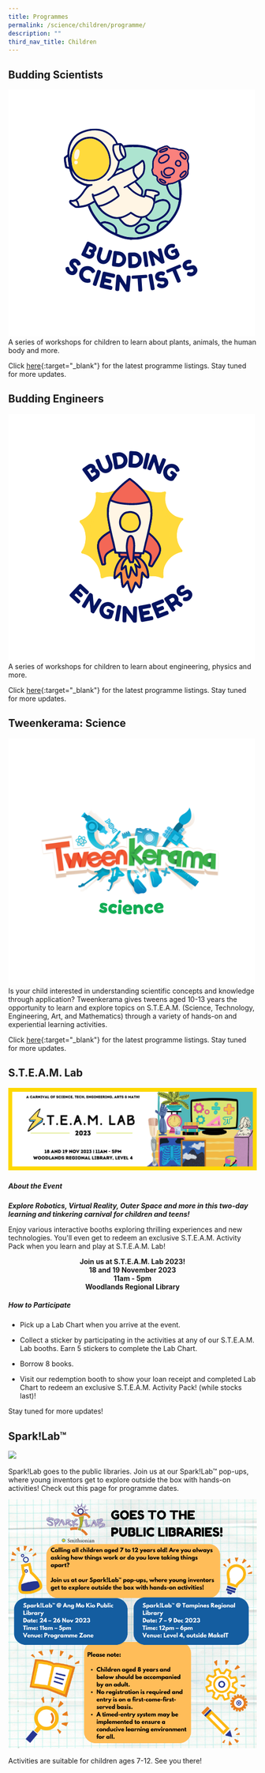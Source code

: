 ```yaml
---
title: Programmes
permalink: /science/children/programme/
description: ""
third_nav_title: Children
---
```

<style type="text/css">
/* Links */
.content a { color: #322987; }
.content a:focus,
.content a:hover { color: #28216c; }

/* Button Outline */
.bp-button { padding-left: 1.5rem; padding-right: 1.5rem; }
.bp-button.is-primary-outline { border: 1px solid #322987; color: #322987; background-color: transparent; text-decoration: none; }
.bp-button.is-primary-outline:focus,
.bp-button.is-primary-outline:hover { border: 1px solid #322987; color: #cff2e8; background-color: #322987; text-decoration: none; }

/* Responsive Iframe */
.responsive-iframe { position: absolute; top: 0; left: 0; bottom: 0; right: 0; width: 100%; height: 100%; }
.responsive-iframe-container { position: relative; overflow: hidden; width: 100%; }
.responsive-iframe-container.ratio-16by9 { padding-top: 56.25%; }
.responsive-iframe-container.ratio-4by3 { padding-top: 75%; }
.responsive-iframe-container.ratio-3by2 { padding-top: 66.66%; }
.responsive-iframe-container.ratio-1by1 { padding-top: 100%; }
</style>
## **Budding Scientists**
![Budding Scientists](/images/science-lfa-updates/Budding-Scientists.png)
A series of workshops for children to learn about plants, animals, the human body and more.

Click [here](https://go.gov.sg/nlb-events){:target="_blank"} for the latest programme listings. Stay tuned for more updates.

## **Budding Engineers**
![Budding Engineers](/images/science-lfa-updates/Budding-Engineers.png)
A series of workshops for children to learn about engineering, physics and more.

Click [here](https://go.gov.sg/nlb-events){:target="_blank"} for the latest programme listings. Stay tuned for more updates.

## **Tweenkerama: Science**
![Tweenkerama Science](/images/science-lfa-updates/Tweenkerama-Science.png)
Is your child interested in understanding scientific concepts and knowledge through application? 
Tweenkerama gives tweens aged 10-13 years the opportunity to learn and explore topics on S.T.E.A.M. (Science, Technology, Engineering, Art, and Mathematics) through a variety of hands-on and experiential learning activities.

Click [here](https://go.gov.sg/nlb-events){:target="_blank"} for the latest programme listings. Stay tuned for more updates.

## **S.T.E.A.M. Lab**
![Banner for Steam Lab 2023](/images/steam%20lab%202023.png)

##### About the Event

***Explore Robotics, Virtual Reality, Outer Space and more in this two-day learning and tinkering carnival for children and teens!***

Enjoy various interactive booths exploring thrilling experiences and new technologies. You'll even get to redeem an exclusive S.T.E.A.M. Activity Pack when you learn and play at S.T.E.A.M. Lab!

**<center>Join us at S.T.E.A.M. Lab 2023!<br>
18 and 19 November 2023<br>
11am - 5pm<br>
Woodlands Regional Library**</center>
##### How to Participate

* Pick up a Lab Chart when you arrive at the event.

* Collect a sticker by participating in the activities at any of our S.T.E.A.M. Lab booths. Earn 5 stickers to complete the Lab Chart.
* Borrow 8 books.
* Visit our redemption booth to show your loan receipt and completed Lab Chart to redeem an exclusive S.T.E.A.M. Activity Pack! (while stocks last)!

Stay tuned for more updates!

## **Spark!Lab™**
![](/images/sparklab%20edm%20(800%20×%20800px)%20(1).png)

Spark!Lab goes to the public libraries. 
Join us at our Spark!Lab™ pop-ups, where young inventors get to explore outside the box with hands-on activities! Check out this page for programme dates. 

![](/images/sparklab%20edm_ed.png)

Activities are suitable for children ages 7-12. See you there!